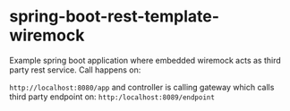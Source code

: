 # spring-boot-rest-template-wiremock


Example spring boot application where embedded wiremock acts as third party rest service. Call happens on:

``http://localhost:8080/app`` and controller is calling gateway which calls third party endpoint on:
``http:/localhost:8089/endpoint``